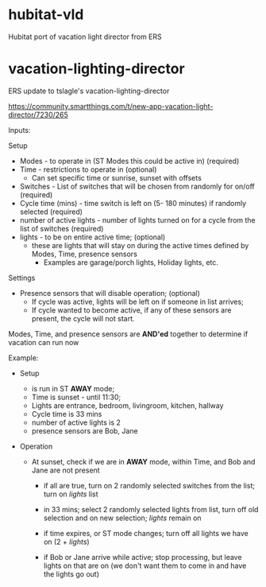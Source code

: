 # hubitat-vld
Hubitat port of vacation light director from ERS

# vacation-lighting-director
ERS update to tslagle's vacation-lighting-director

https://community.smartthings.com/t/new-app-vacation-light-director/7230/265

Inputs:

Setup
 * Modes - to operate in (ST Modes this could be active in)  (required)
 * Time - restrictions to operate in   (optional)
     * Can set specific time or sunrise, sunset with offsets
 * Switches - List of switches that will be chosen from randomly for on/off   (required)
 * Cycle time (mins) - time switch is left on (5- 180 minutes) if randomly selected  (required)
 * number of active lights - number of lights turned on for a cycle from the list of switches  (required)
 * lights - to be on entire active time; (optional)
     * these are lights that will stay on during the active times defined by Modes, Time, presence sensors
         * Examples are garage/porch lights, Holiday lights, etc.
 
Settings
 * Presence sensors that will disable operation; (optional)
     * If cycle was active, lights will be left on if someone in list arrives;  
     * If cycle wanted to become active, if any of these sensors are present, the cycle will not start. 
 
Modes, Time, and presence sensors are **AND'ed** together to determine if vacation can run now

Example:
* Setup
    * is run in ST **AWAY** mode;  
    * Time is sunset - until 11:30;
    * Lights are entrance, bedroom, livingroom, kitchen, hallway
    * Cycle time is 33 mins
    * number of active lights is 2
    * presence sensors are Bob, Jane
    
 * Operation
     * At sunset, check if we are in **AWAY** mode, within Time, and  Bob and Jane are not present
         * if all are true, turn on 2 randomly selected switches from the list; turn on *lights* list
         * in 33 mins;   select 2 randomly selected lights from list, turn off old selection and on new selection;  *lights* remain on
         * if time expires, or ST mode changes;  turn off all lights we have on (2 + *lights*)
         
         * if Bob or Jane arrive while active;  stop processing, but leave lights on that are on (we don't want them to come in and have the lights go out)
